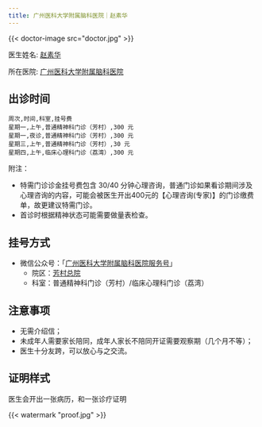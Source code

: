```yaml
---
title: 广州医科大学附属脑科医院｜赵素华
---
```


{{< doctor-image src="doctor.jpg" >}}

医生姓名: [赵素华](https://www.gzbrain.cn/myzj/info.aspx?itemid=5375)

所在医院: [广州医科大学附属脑科医院](https://amap.com/place/B00141S32G)

## 出诊时间

```csv
周次,时间,科室,挂号费
星期一,上午,普通精神科门诊（芳村）,300 元
星期一,夜诊,普通精神科门诊（芳村）,300 元
星期三,上午,普通精神科门诊（芳村）,30 元
星期四,上午,临床心理科门诊（荔湾）,300 元
```

附注：

- 特需门诊诊金挂号费包含 30/40 分钟心理咨询，普通门诊如果看诊期间涉及心理咨询的内容，可能会被医生开出400元的【心理咨询(专家)】的门诊缴费单，故更建议特需门诊。
- 首诊时根据精神状态可能需要做量表检查。

## 挂号方式

- 微信公众号：「[广州医科大学附属脑科医院服务号](weixin://gh_3410fe88a5d4)」
  - 院区：[芳村总院](https://amap.com/place/B00140HU1B)
  - 科室：普通精神科门诊（芳村）/临床心理科门诊（荔湾）

## 注意事项

- 无需介绍信；
- 未成年人需要家长陪同，成年人家长不陪同开证需要观察期（几个月不等）；
- 医生十分友跨，可以放心与之交流。

## 证明样式

医生会开出一张病历，和一张诊疗证明

{{< watermark "proof.jpg" >}}
